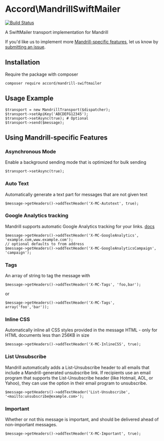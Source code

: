 # Accord\MandrillSwiftMailer

[![Build Status](https://travis-ci.org/AccordGroup/MandrillSwiftMailer.svg?branch=master)](https://travis-ci.org/AccordGroup/MandrillSwiftMailer)

A SwiftMailer transport implementation for Mandrill

If you'd like us to implement more [Mandrill-specific features](https://mandrillapp.com/api/docs/messages.JSON.html), let us know by [submitting an issue](https://github.com/AccordGroup/MandrillSwiftMailer/issues/new).

## Installation

Require the package with composer

    composer require accord/mandrill-swiftmailer

## Usage Example

    $transport = new MandrillTransport($dispatcher);
    $transport->setApiKey('ABCDEFG12345');
    $transport->setAsync(true); # Optional
    $transport->send($message);
    
## Using Mandrill-specific Features

### Asynchronous Mode

Enable a background sending mode that is optimized for bulk sending

    $transport->setAsync(true);

### Auto Text

Automatically generate a text part for messages that are not given text

    $message->getHeaders()->addTextHeader('X-MC-Autotext', true);
    
    
### Google Analytics tracking

Mandrill supports automatic Google Analytics tracking for your links. [docs](https://mandrill.zendesk.com/hc/en-us/articles/205582577-About-Google-Analytics-Tracking)

    $message->getHeaders()->addTextHeader('X-MC-GoogleAnalytics', 'example.com,www.example.com');
    // optional defaults to from address
    $message->getHeaders()->addTextHeader('X-MC-GoogleAnalyticsCampaign', 'campaign');
    
### Tags

An array of string to tag the message with

    $message->getHeaders()->addTextHeader('X-MC-Tags', 'foo,bar');
    
or

    $message->getHeaders()->addTextHeader('X-MC-Tags', array('foo','bar'));
    
### Inline CSS

Automatically inline all CSS styles provided in the message HTML - only for HTML documents less than 256KB in size

    $message->getHeaders()->addTextHeader('X-MC-InlineCSS', true);
    
### List Unsubscribe

Mandrill automatically adds a List-Unsubscribe header to all emails that include a Mandrill-generated unsubscribe link. If recipients use an email program that supports the List-Unsubscribe header (like Hotmail, AOL, or Yahoo), they can use the option in their email program to unsubscribe.
   
    $message->getHeaders()->addTextHeader('List-Unsubscribe', '<mailto:unsubscribe@example.com>');

### Important

Whether or not this message is important, and should be delivered ahead of non-important messages.

    $message->getHeaders()->addTextHeader('X-MC-Important', true);
